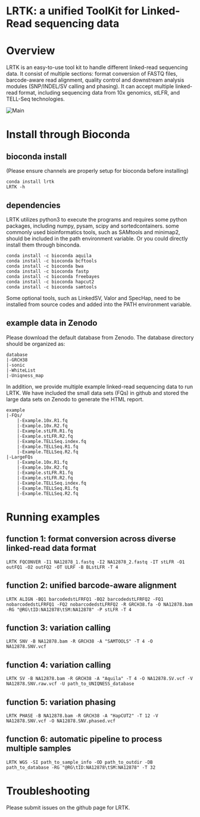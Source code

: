 # LRTK: a unified ToolKit for Linked-Read sequencing data
# Overview
 LRTK is an easy-to-use tool kit to handle different linked-read sequencing data. It consist of multiple sections: format conversion of FASTQ files, barcode-aware read alignment, quality control and downstream analysis modules (SNP/INDEL/SV calling and phasing). It can accept multiple linked-read format, including sequencing data from 10x genomics, stLFR, and TELL-Seq technologies. 
 
![Main](https://user-images.githubusercontent.com/3699571/163749053-543ed7df-fb8f-4aa7-8c7e-3615b756e759.gif)
# Install through Bioconda
## bioconda install
(Please ensure channels are properly setup for bioconda before installing)
```
conda install lrtk
LRTK -h
```
## dependencies
LRTK utilizes python3 to execute the programs and requires some python packages, including numpy, pysam, scipy and sortedcontainers. some commonly used bioinformatics tools, such as SAMtools and minimap2, should be included in the path environment variable. Or you could directly install them through binconda.
```
conda install -c bioconda aquila
conda install -c bioconda bcftools
conda install -c bioconda bwa
conda install -c bioconda fastp
conda install -c bioconda freebayes
conda install -c bioconda hapcut2
conda install -c bioconda samtools
```
Some optional tools, such as LinkedSV, Valor and SpecHap, need to be installed from source codes and added into the PATH environment variable.

## example data in Zenodo
Please download the default database from Zenodo.
The database directory should be organized as:
```
database
|-GRCH38
|-sonic
|-WhiteList
|-Uniqness_map
```
In addition, we provide multiple example linked-read sequencing data to run LRTK. We have included the small data sets (FQs) in github and stored the large data sets on Zenodo to generate the HTML report. 
```
example
|-FQs/
    |-Example.10x.R1.fq
    |-Example.10x.R2.fq
    |-Example.stLFR.R1.fq
    |-Example.stLFR.R2.fq
    |-Example.TELLSeq.index.fq
    |-Example.TELLSeq.R1.fq
    |-Example.TELLSeq.R2.fq
|-LargeFQs
    |-Example.10x.R1.fq
    |-Example.10x.R2.fq
    |-Example.stLFR.R1.fq
    |-Example.stLFR.R2.fq
    |-Example.TELLSeq.index.fq
    |-Example.TELLSeq.R1.fq
    |-Example.TELLSeq.R2.fq
```

# Running examples
## function 1: format conversion across diverse linked-read data format
```
LRTK FQCONVER -I1 NA12878_1.fastq -I2 NA12878_2.fastq -IT stLFR -O1 outFQ1 -O2 outFQ2 -OT ULRF -B BLstLFR -T 4 
```
## function 2: unified barcode-aware alignment
```
LRTK ALIGN -BQ1 barcodedstLFRFQ1 -BQ2 barcodedstLFRFQ2 -FQ1 nobarcodedstLFRFQ1 -FQ2 nobarcodedstLFRFQ2 -R GRCH38.fa -O NA12878.bam -RG "@RG\tID:NA12878\tSM:NA12878" -P stLFR -T 4
```
## function 3: variation calling
```
LRTK SNV -B NA12878.bam -R GRCH38 -A "SAMTOOLS" -T 4 -O NA12878.SNV.vcf
```
## function 4: variation calling
```
LRTK SV -B NA12878.bam -R GRCH38 -A "Aquila" -T 4 -O NA12878.SV.vcf -V NA12878.SNV.raw.vcf -U path_to_UNIQNESS_database
```
## function 5: variation phasing
```
LRTK PHASE -B NA12878.bam -R GRCH38 -A "HapCUT2" -T 12 -V NA12878.SNV.vcf -O NA12878.SNV.phased.vcf
```
## function 6: automatic pipeline to process multiple samples
```
LRTK WGS -SI path_to_sample_info -OD path_to_outdir -DB path_to_database -RG "@RG\tID:NA12878\tSM:NA12878" -T 32
```
# Troubleshooting
Please submit issues on the github page for LRTK.
